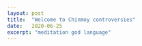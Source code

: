 ```yaml
---
layout: post
title:  "Welcome to Chinmoy controversies"
date:   2020-06-25
excerpt: "meditation god language"
---
```

